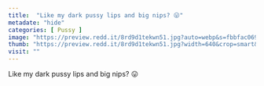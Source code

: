 ```yaml
---
title:  "Like my dark pussy lips and big nips? 😛"
metadate: "hide"
categories: [ Pussy ]
image: "https://preview.redd.it/8rd9d1tekwn51.jpg?auto=webp&s=fbbfac069635a4e5734cf7f0afae549a17ea8219"
thumb: "https://preview.redd.it/8rd9d1tekwn51.jpg?width=640&crop=smart&auto=webp&s=597bb94f40f04ee25adcc8ee80258e506aec5cc0"
visit: ""
---
```

Like my dark pussy lips and big nips? 😛
